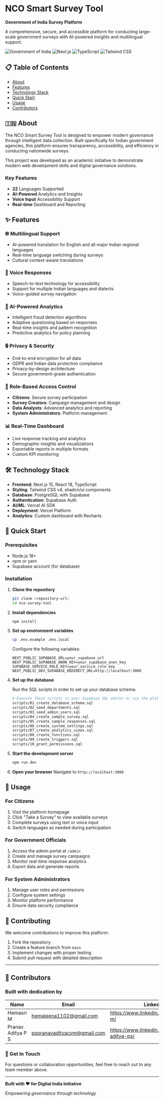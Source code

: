 # NCO Smart Survey Tool

**Government of India Survey Platform**

A comprehensive, secure, and accessible platform for conducting large-scale government surveys with AI-powered insights and multilingual support.

![Government of India](https://img.shields.io/badge/Government-of%20India-FF9933?style=for-the-badge)
![Next.js](https://img.shields.io/badge/Next.js-15-black?style=for-the-badge&logo=next.js)
![TypeScript](https://img.shields.io/badge/TypeScript-5-blue?style=for-the-badge&logo=typescript)
![Tailwind CSS](https://img.shields.io/badge/Tailwind%20CSS-4-38B2AC?style=for-the-badge&logo=tailwind-css)

## 📋 Table of Contents

- [About](#-about)
- [Features](#-features)
- [Technology Stack](#-technology-stack)
- [Quick Start](#-quick-start)
- [Usage](#-usage)
- [Contributors](#Built-with-dedication-by)

## 🇮🇳 About

The NCO Smart Survey Tool is designed to empower modern governance through intelligent data collection. Built specifically for Indian government agencies, this platform ensures transparency, accessibility, and efficiency in conducting nationwide surveys.

This project was developed as an academic initiative to demonstrate modern web development skills and digital governance solutions.

### Key Features
- **22** Languages Supported
- **AI-Powered** Analytics and Insights
- **Voice Input** Accessibility Support
- **Real-time** Dashboard and Reporting

## ✨ Features

### 🌐 **Multilingual Support**
- AI-powered translation for English and all major Indian regional languages
- Real-time language switching during surveys
- Cultural context-aware translations

### 🎤 **Voice Responses**
- Speech-to-text technology for accessibility
- Support for multiple Indian languages and dialects
- Voice-guided survey navigation

### 🧠 **AI-Powered Analytics**
- Intelligent fraud detection algorithms
- Adaptive questioning based on responses
- Real-time insights and pattern recognition
- Predictive analytics for policy planning

### 🔒 **Privacy & Security**
- End-to-end encryption for all data
- GDPR and Indian data protection compliance
- Privacy-by-design architecture
- Secure government-grade authentication

### 👥 **Role-Based Access Control**
- **Citizens**: Secure survey participation
- **Survey Creators**: Campaign management and design
- **Data Analysts**: Advanced analytics and reporting
- **System Administrators**: Platform management

### 📊 **Real-Time Dashboard**
- Live response tracking and analytics
- Demographic insights and visualizations
- Exportable reports in multiple formats
- Custom KPI monitoring

## 🛠 Technology Stack

- **Frontend**: Next.js 15, React 18, TypeScript
- **Styling**: Tailwind CSS v4, shadcn/ui components
- **Database**: PostgreSQL with Supabase
- **Authentication**: Supabase Auth
- **AI/ML**: Vercel AI SDK
- **Deployment**: Vercel Platform
- **Analytics**: Custom dashboard with Recharts

## 🚀 Quick Start

### Prerequisites

- Node.js 18+ 
- npm or yarn
- Supabase account (for database)

### Installation

1. **Clone the repository**
   ```bash
   git clone <repository-url>
   cd nco-survey-tool
   ```

2. **Install dependencies**
   ```bash
   npm install
   ```

3. **Set up environment variables**
   ```bash
   cp .env.example .env.local
   ```
   
   Configure the following variables:
   ```env
   NEXT_PUBLIC_SUPABASE_URL=your_supabase_url
   NEXT_PUBLIC_SUPABASE_ANON_KEY=your_supabase_anon_key
   SUPABASE_SERVICE_ROLE_KEY=your_service_role_key
   NEXT_PUBLIC_DEV_SUPABASE_REDIRECT_URL=http://localhost:3000
   ```

4. **Set up the database**
   
   Run the SQL scripts in order to set up your database schema:
   ```bash
   # Execute these scripts in your Supabase SQL editor or via the platform
   scripts/01_create_database_schema.sql
   scripts/02_seed_departments.sql
   scripts/03_seed_admin_users.sql
   scripts/04_create_sample_survey.sql
   scripts/05_create_sample_responses.sql
   scripts/06_create_system_settings.sql
   scripts/07_create_analytics_views.sql
   scripts/08_create_functions.sql
   scripts/09_create_triggers.sql
   scripts/10_grant_permissions.sql
   ```

5. **Start the development server**
   ```bash
   npm run dev
   ```

6. **Open your browser**
   Navigate to `http://localhost:3000`

## 🎯 Usage

### For Citizens
1. Visit the platform homepage
2. Click "Take a Survey" to view available surveys
3. Complete surveys using text or voice input
4. Switch languages as needed during participation

### For Government Officials
1. Access the admin portal at `/admin`
2. Create and manage survey campaigns
3. Monitor real-time response analytics
4. Export data and generate reports

### For System Administrators
1. Manage user roles and permissions
2. Configure system settings
3. Monitor platform performance
4. Ensure data security compliance

## 🤝 Contributing

We welcome contributions to improve this platform:

1. Fork the repository
2. Create a feature branch from `main`
3. Implement changes with proper testing
4. Submit pull request with detailed description

---

## 👥 Contributors

### Built with dedication by

| **Name** | **Email** | **LinkedIn** |
|----------|-----------|--------------|
| Hemasri M | hemaleena1102@gmail.com | https://www.linkedin.com/in/hemasri-m/ |
| Pranav Aditya P S | pspranavadityacvm@gmail.com | https://www.linkedin.com/in/pranav-aditya-ps/ |

### 🤝 Get In Touch
For questions or collaboration opportunities, feel free to reach out to any team member above.

---

**Built with ❤️ for Digital India Initiative**

*Empowering governance through technology*
